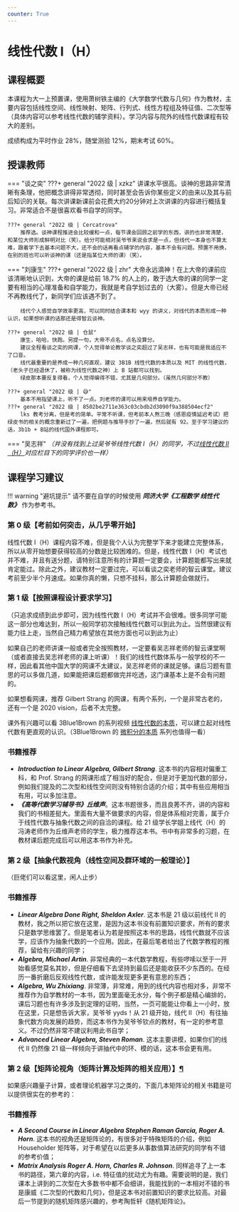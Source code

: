 ```yaml
---
counter: True
---
```


# 线性代数 Ⅰ（H）

## 课程概要
本课程为大一上预置课，使用萧树铁主编的《大学数学代数与几何》作为教材，主要内容包括线性空间、线性映射、矩阵、行列式、线性方程组及特征值、二次型等（具体内容可以参考线性代数的辅学资料）。学习内容与院外的线性代数课程有较大的差别。

成绩构成为平时作业 28%，随堂测验 12%，期末考试 60%。

<!-- 线性代数 Ⅰ（H）为大一上预置课，使用萧树铁主编的《大学数学代数与几何》作为教材，主要内容包括线性空间、线性映射、矩阵、行列式、线性方程组及特征值、二次型等（具体内容可以参考线性代数的辅学资料）。学习内容与院外的线性代数课程有较大的差别。成绩构成为平时作业28%，随堂测验12%，期末考试60%。

线性代数 Ⅱ（H）为大一下预置课，使用《线性代数应该这样学》（《Linear Algebra Done Right》）作为教材，主要内容包括对偶、线性泛函、内积空间、自伴算子与正规算子、谱定理、广义本征向量、极小多项式、若尔当形、算子的分解、算子的复化等。这本教材前半部分与上学期学习内容重合较多，下半部分重点在于算子理论。总体而言，本课程相较上学期更加“抽象”，也更加深入线性代数的本质，难度较高。 -->

## 授课教师

=== "谈之奕"
    ???+ general "2022 级 | xzkz"
        讲课水平很高。谈神的思路非常清晰有条理，他把概念讲得非常透彻，同时甚至会告诉你某些定义的由来以及其与前后知识的关联。每次讲课新课前会花费大约20分钟对上次讲课的内容进行概括复习。非常适合不是很喜欢看书自学的同学。

    ???+ general "2022 级 | Cercatrova"
        推荐选。谈神课程推进会比较缓和一点，每节课会回顾之前学的东西，讲的也非常清楚，和某位大师形成鲜明对比（笑）。给分可能相对吴爷爷来说会求是一点，但线代一本身也不算太难，跟着学下去基本问题不大，还不会的话再看点辅学的内容，基本不会有问题。预置不用换，在别的班也可以听谈神的课（还是指某位大师的课）（笑）。

=== "刘康生"
    ???+ general "2022 级 | zhr"
        大帝永远滴神！在上大帝的课前应该清晰地认识到，大帝的课是给前 18.7% 的人上的，敢于选大帝的课的同学一定要有相当的心理准备和自学能力，我就是考自学划过去的（大雾）。但是大帝已经不再教线代了，新同学们应该遇不到了。

        线代个人感觉自学效率更高，可以同时结合课本和 wyy 的讲义，对线代的本质形成一种认识，如果想听课的话那还是得智云谈神。

    ???+ general "2022 级 | 仓鼠"
        康生，哈哈，快跑。另提一句，大帝不点名，点名没算分。
        建议全程看谈之奕的网课，个人觉得单论教学谈之奕超过了吴志祥，也有可能是我适应不了口音。
        线代最重要的是养成一种几何直观，建议 3B1B 线性代数的本质以及 MIT 的线性代数，（老头子已经退休了，被称为线性代数之神）上 B 站都可以找到。
        绿皮那本要反复得看，个人觉得编得不错，尤其是几何部分。（虽然几何部分不教）

    ???+ general "2022 级 | 😅"
        基本不用指望课上，听不了一点。刘老师的课可以用来培养自学能力。
    ???+ general "2022 级 | 8502be2711e363c03cbdb2d3090f9a388504ecf2" 
        lks 教考分离，但是考的简单。平常不听课，但考前本人熬三晚（感恩疫情延迟考试）把绿皮书的相关的概念重新过了一遍，把例题与推导手抄了一遍，然后就有 92。至于学习建议的话，3b1b + B站的线代国外课程即可。

=== "吴志祥"
    *（并没有找到上过吴爷爷线性代数 Ⅰ（H）的同学，不过[线性代数 Ⅱ（H）](/courses/linear_algebra2)对应栏目下的同学评价也一样）*

## 课程学习建议
!!! warning "避坑提示"
    请不要在自学的时候使用 ***同济大学《工程数学 线性代数》*** 作为参考书。

### **第 0 级【考前如何突击，从几乎零开始】**

线性代数 I（H）课程内容不难，但是我个人认为完整学下来才能建立完整体系，所以从零开始想要获得较高的分数是比较困难的。但是，线性代数 Ⅰ（H）考试也并不难，并且有送分题，请特别注意所有的计算题一定要会，计算题能都写出来就肯定能过。除此之外，建议教材一定要过完，可以看谈之奕老师的智云课堂。建议考前至少半个月速成。如果你真的懒，只想不挂科，那么计算题会做就行。

### **第 1 级【按照课程设计要求学习】**

（只追求成绩到此步即可，因为线性代数 I（H）考试并不会很难。很多同学可能这一部分也难达到，所以一般同学初次接触线性代数可以到此为止。当然很建议有能力往上走，当然自己精力希望放在其他方面也可以到此为止）

如果自己的老师讲课一般或者完全按照教材，一定要看吴志祥老师的智云课堂啊（或者直接去吴志祥老师的课上听课）！我们的线性代数体系与一般学校的不一样，因此看其他中国大学的网课不太建议，吴志祥老师的课就足够。课后习题有意思的可以多做几道，如果能把课后题都做完并吃透，这门课基本上是不会有问题的。

如果想看网课，推荐 Gilbert Strang 的网课，有两个系列，一个是非常古老的，还有一个是 2020 vision，后者不太完整。

课外有兴趣可以看 3Blue1Brown 的系列视频 [线性代数的本质](https://www.bilibili.com/video/BV1ys411472E)，可以建立起对线性代数有更直观的认识。（3Blue1Brown 的 [微积分的本质](https://www.bilibili.com/video/BV1qW411N7FU) 系列也值得一看）

### **书籍推荐**

- ***Introduction to Linear Algebra, Gilbert Strang***. 这本书的内容相对偏重工科，和 Prof. Strang 的网课形成了相当好的配合，但是对于更加代数的部分，例如我们提及的二次型和线性空间则没有特别合适的介绍；其中有些应用相当有用，可以多加注意。
- ***《高等代数学习辅导书》丘维声***。这本书题很多，而且良莠不齐，讲的内容和我们的书相差挺大。里面有大量不做要求的内容，但是体系相对完善，属于介于线性代数与抽象代数之间的自洽的课程。给 21 级学长学姐上线代（H）的冯涛老师作为丘维声老师的学生，极力推荐这本书。书中有非常多的习题，在教材课后题完成后可以用这本书作为补充。

### **第 2 级【抽象代数视角（线性空间及群环域的一般理论）】**

（巨佬们可以看这里，闲人止步）

### **书籍推荐**

- ***Linear Algebra Done Right, Sheldon Axler***. 这本书是 21 级以前线代 Ⅱ 的教材，我之所以把它放在这里，是因为这本书没有前置知识要求，所有的要求只是数学思维罢了。但是笔者认为若是按照这本书的思路，线性代数就不应该学，应该作为抽象代数的一个应用。因此，在最后笔者给出了代数学教程的推荐，留给有兴趣的同学；
- ***Algebra, Michael Artin***. 非常经典的一本代数学教程，有些啰嗦以至于一开始看感觉莫名其妙，但是仔细看下去坚持到最后还是能收获不少东西的。在经历一番折磨后反观线性代数，或许能发现更多更有意思的东西；
- ***Algebra, Wu Zhixiang***. 非常薄，非常难，用到的线代内容也相对多，非常不推荐作为自学教材的一本书，因为里面毫无水分，每个例子都是精心编排的，课后习题也有许多涉及到定理的证明，当然，一页可能能让你看上一小时，放在这里，只是想告诉大家，吴爷爷 yyds！从 21 级开始，线代 Ⅱ（H）有往抽象代数方向发展的趋势，而这本书作为吴爷爷钦点的教材，有一定的参考意义。不过仍然非常不建议利用此书自学；
- ***Advanced Linear Algebra, Steven Roman***. 这本主要讲模，如果你们的线代 Ⅱ 仍然像 21 级一样倾向于讲抽代中的环、模的话，这本书会更有用。

### **第 2 级【矩阵论视角（矩阵计算及矩阵的相关应用）】[¶](https://turing2022.tonycrane.cc/courses/linear_algebra/#2_1)**

如果感兴趣量子计算，或者理论机器学习之类的，下面几本矩阵论的相关书籍是可以提供很实在的参考的：

### **书籍推荐**

- ***A Second Course in Linear Algebra Stephen Raman Garcia, Roger A. Horn***. 这本书的视角还是矩阵论的，有很多对于特殊矩阵的介绍，例如 Householder 矩阵等，对于希望在以后更多从事数值算法研究的同学有不错的参考价值；
- ***Matrix Analysis Roger A. Horn, Charles R. Johnson***. 同样追寻了上一本书的路径，第六章的内容，i.e. 特征值的扰动尤为有趣。需要说明的是，我们课本上讲到的二次型在大多数书中都不会细讲，我能找到的一本相对不错的书是康威《二次型的代数和几何》，但是这本书对前置知识的要求比较高。对最后一节提到的随机矩阵感兴趣的，参考陶哲轩《随机矩阵论》。
